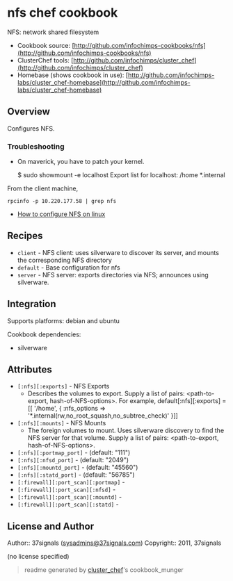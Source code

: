 # nfs chef cookbook

NFS: network shared filesystem

* Cookbook source:   [http://github.com/infochimps-cookbooks/nfs](http://github.com/infochimps-cookbooks/nfs)
* ClusterChef tools: [http://github.com/infochimps/cluster_chef](http://github.com/infochimps/cluster_chef)
* Homebase (shows cookbook in use): [http://github.com/infochimps-labs/cluster_chef-homebase](http://github.com/infochimps-labs/cluster_chef-homebase)

## Overview

Configures NFS.

### Troubleshooting


* On maverick, you have to patch your kernel.

    $ sudo showmount -e localhost
    Export list for localhost:
    /home *.internal


From the client machine, 

    rpcinfo -p 10.220.177.58 | grep nfs

* [How to configure NFS on linux](http://how-to.linuxcareer.com/how-to-configure-nfs-on-linux)

## Recipes 

* `client`                   - NFS client: uses silverware to discover its server, and mounts the corresponding NFS directory
* `default`                  - Base configuration for nfs
* `server`                   - NFS server: exports directories via NFS; announces using silverware.

## Integration

Supports platforms: debian and ubuntu

Cookbook dependencies:

* silverware


## Attributes

* `[:nfs][:exports]`                  - NFS Exports
  - Describes the volumes to export. Supply a list of pairs: <path-to-export, hash-of-NFS-options>. For example, 
       default[:nfs][:exports] = [[ '/home', { :nfs_options => '*.internal(rw,no_root_squash,no_subtree_check)' }]]
* `[:nfs][:mounts]`                   - NFS Mounts
  - The foreign volumes to mount. Uses silverware discovery to find the NFS server for that volume. Supply a list of pairs: <path-to-export, hash-of-NFS-options>.
* `[:nfs][:portmap_port]`             -  (default: "111")
* `[:nfs][:nfsd_port]`                -  (default: "2049")
* `[:nfs][:mountd_port]`              -  (default: "45560")
* `[:nfs][:statd_port]`               -  (default: "56785")
* `[:firewall][:port_scan][:portmap]` - 
* `[:firewall][:port_scan][:nfsd]`    - 
* `[:firewall][:port_scan][:mountd]`  - 
* `[:firewall][:port_scan][:statd]`   - 

## License and Author

Author::                37signals (<sysadmins@37signals.com>)
Copyright::             2011, 37signals

(no license specified)

> readme generated by [cluster_chef](http://github.com/infochimps/cluster_chef)'s cookbook_munger
